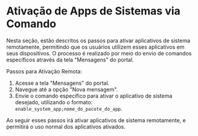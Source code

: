 # Ativação de Apps de Sistemas via Comando

Nesta seção, estão descritos os passos para ativar aplicativos de sistema remotamente,  permitindo que os usuários utilizem esses aplicativos em seus dispositivos. O processo é realizado por meio do envio de comandos específicos através da tela "Mensagens" do portal.

Passos para Ativação Remota:

1. Acesse a tela "Mensagens" do portal.
2. Navegue até a opção "Nova mensagem".
3. Envie o comando específico para ativar o aplicativo de sistema desejado, utilizando o formato: `enable_system_app;nome_do_pacote_do_app`.&#x20;

Ao seguir esses passos irá ativar aplicativos de sistema remotamente, e permitirá o uso normal dos aplicativos ativados.
